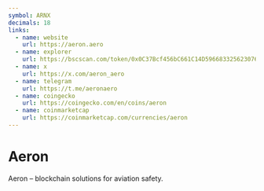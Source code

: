 ```yaml
---
symbol: ARNX
decimals: 18
links:
  - name: website
    url: https://aeron.aero
  - name: explorer
    url: https://bscscan.com/token/0x0C37Bcf456bC661C14D596683325623076D7e283
  - name: x
    url: https://x.com/aeron_aero
  - name: telegram
    url: https://t.me/aeronaero
  - name: coingecko
    url: https://coingecko.com/en/coins/aeron
  - name: coinmarketcap
    url: https://coinmarketcap.com/currencies/aeron
---
```


# Aeron

Aeron – blockchain solutions for aviation safety.
